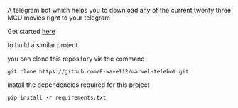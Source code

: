A telegram bot which helps you to download any of the current twenty three MCU movies right to your telegram

Get started [here](https://t.me/marvel_tele_bot)

to  build a similar project 

you can clone this repository via the command

```
git clone https://github.com/E-wave112/marvel-telebot.git
```

install the dependencies required for this project

```
pip install -r requirements.txt
```

